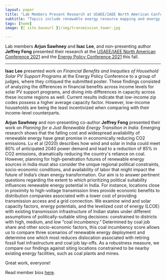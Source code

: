 ```yaml
---
layout: paper
title: "Lab Members Present Research at USAEE/IAEE North American Conference and Energy Policy Conference"
subtitle: "Topics include renewable energy resource mapping and energy equity"
tags: [home]
image: {{ site.baseurl }}/img/transmission_tower.jpg

---
```


Lab members **Arjun Sawhney** and **Isac Lee**, and non-presenting author **Jeffrey Feng** presented their research at the [USAEE/IAEE North American Conference 2021](https://usaee.org/aws/USAEE/pt/sp/conferences) and the [Energy Policy Conference 2021](https://www.boisestate.edu/epi/epc2021/) this fall.


----

**Isac Lee** presented work on _Financial Benefits and Inequities of Household Solar PV Support Programs_ at the Energy Policy Conference to a group of judges, where they critiqued the submitted poster. These findings consisted of analyzing the differences in financial benefits across income levels for solar PV support programs, and diving into differences in capacity across these income regions as well. Current results indicate that low-income zip codes possess a higher average capacity factor. However, low-income households are being the least incentivized when comparing with their income-level counterparts.


**Arjun Sawhney** and non-presenting co-author **Jeffrey Feng** presented their work on _Planning for a Just Renewable Energy Transition in India_. Emerging research shows that the falling cost and widespread availability of renewable energy have great promise in economically reducing CO2 emissions. Lu et al (2020) describes how wind and solar in India could meet 80% of anticipated 2040 power demand and lead to a reduction of 85% in CO2 emissions, dramatically reducing the country's reliance on coal. However, planning for high-penetration futures of renewable energy sources in India must also consider the unique regional political constraints, socio-economic conditions, and availability of labor that might impact the future of India’s clean energy transformation. Our aim is to answer pertinent questions regarding the extent to which prioritizing political suitability influences renewable energy potential in India. For instance, locations close in proximity to high-voltage transmission lines provide economic benefits to distribution companies associated with a lower cost of providing transmission access and a grid connection. We examine wind and solar capacity factors, energy potentials, and the levelized cost of energy (LCOE) with existing transmission infrastructure of Indian states under different assumptions of politically-suitable siting decisions: constrained to districts with high, medium, and low “coal incumbency.” Determined by coal job share and other socio-economic factors, this coal incumbency score allows us to compare three scenarios of renewable energy deployment and determine one which most reduces dislocation associated with retiring fossil fuel infrastructure and coal job lay-offs. As a robustness measure, we compare our findings against siting locations constrained to be nearby existing energy facilities, such as coal plants and mines.

Great work, everyone!

Read member bios [here](/about/).



